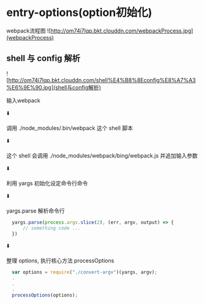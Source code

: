 # entry-options(option初始化)

webpack流程图
![http://om74i7lqp.bkt.clouddn.com/webpackProcess.jpg](webpackProcess)

## shell 与 config 解析
![http://om74i7lqp.bkt.clouddn.com/shell%E4%B8%8Econfig%E8%A7%A3%E6%9E%90.jpg](shell与config解析)

输入webpack

⬇️

调用 ./node_modules/.bin/webpack 这个 shell 脚本

⬇️

这个 shell 会调用 ./node_modules/webpack/bing/webpack.js 并追加输入参数

⬇️

利用 yargs 初始化设定命令行命令

⬇️

yargs.parse 解析命令行

```js
  yargs.parse(process.argv.slice(2), (err, argv, output) => {
      // something code ...
  })
```

⬇️

整理 options, 执行核心方法 processOptions
```js
  var options = require("./convert-argv")(yargs, argv); 
  .
  .
  .
  processOptions(options);
```
